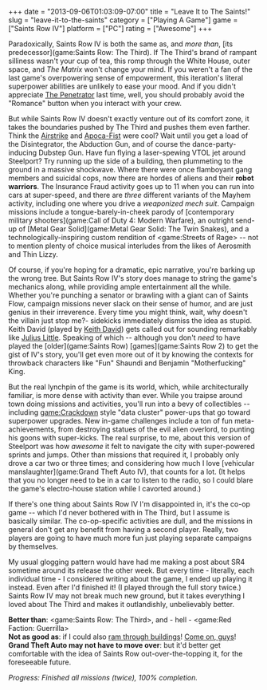 +++
date = "2013-09-06T01:03:09-07:00"
title = "Leave It to The Saints!"
slug = "leave-it-to-the-saints"
category = ["Playing A Game"]
game = ["Saints Row IV"]
platform = ["PC"]
rating = ["Awesome"]
+++

Paradoxically, Saints Row IV is both the same as, and <i>more than</i>, [its predecessor](game:Saints Row: The Third).  If The Third's brand of rampant silliness wasn't your cup of tea, this romp through the White House, outer space, and <i>The Matrix</i> won't change your mind.  If you weren't a fan of the last game's overpowering sense of empowerment, this iteration's literal superpower abilities are unlikely to ease your mood.  And if you didn't appreciate <a href="http://saintsrow.wikia.com/wiki/The_Penetrator">The Penetrator</a> last time, well, you should probably avoid the "Romance" button when you interact with your crew.

But while Saints Row IV doesn't exactly venture out of its comfort zone, it takes the boundaries pushed by The Third and pushes them even farther.  Think the <a href="http://saintsrow.wikia.com/wiki/SA-3_Airstrike">Airstrike</a> and <a href="http://saintsrow.wikia.com/wiki/Apoca-Fist">Apoca-Fist</a> were cool?  Wait until you get a load of the Disintegrator, the Abduction Gun, and of course the dance-party-inducing Dubstep Gun.  Have fun flying a laser-spewing VTOL jet around Steelport?  Try running up the side of a building, then plummeting to the ground in a massive shockwave.  Where there were once flamboyant gang members and suicidal cops, now there are hordes of aliens and their <b>robot warriors</b>.  The Insurance Fraud activity goes up to 11 when you can run into cars at super-speed, and there are <i>three</i> different variants of the Mayhem activity, including one where you drive a <i>weaponized mech suit</i>.  Campaign missions include a tongue-barely-in-cheek parody of [contemporary military shooters](game:Call of Duty 4: Modern Warfare), an outright send-up of [Metal Gear Solid](game:Metal Gear Solid: The Twin Snakes), and a technologically-inspiring custom rendition of <game:Streets of Rage> -- not to mention plenty of choice musical interludes from the likes of Aerosmith and Thin Lizzy.

Of course, if you're hoping for a dramatic, epic narrative, you're barking up the wrong tree.  But Saints Row IV's story does manage to string the game's mechanics along, while providing ample entertainment all the while.  Whether you're punching a senator or brawling with a giant can of Saints Flow, campaign missions never slack on their sense of humor, and are just genius in their irreverence.  Every time you might think, wait, why doesn't the villain just stop me?- sidekicks immediately dismiss the idea as stupid.  Keith David (played by <a href="http://www.imdb.com/name/nm0202966">Keith David</a>) gets called out for sounding remarkably like <a href="http://saintsrow.wikia.com/wiki/Julius">Julius Little</a>.  Speaking of which -- although you don't <i>need</i> to have played the [older](game:Saints Row) [games](game:Saints Row 2) to get the gist of IV's story, you'll get even more out of it by knowing the contexts for throwback characters like "Fun" Shaundi and Benjamin "Motherfucking" King.

But the real lynchpin of the game is its world, which, while architecturally familiar, is more dense with activity than ever.  While you traipse around town doing missions and activities, you'll run into a bevy of collectibles -- including <game:Crackdown> style "data cluster" power-ups that go toward superpower upgrades.  New in-game challenges include a ton of fun meta-achievements, from destroying statues of the evil alien overlord, to punting his goons with super-kicks.  The real surprise, to me, about this version of Steelport was how <i>awesome</i> it felt to navigate the city with super-powered sprints and jumps.  Other than missions that required it, I probably only drove a car two or three times; and considering how much I love [vehicular manslaughter](game:Grand Theft Auto IV), that counts for a lot.  (It helps that you no longer need to be in a car to listen to the radio, so I could blare the game's electro-house station while I cavorted around.)

If there's one thing about Saints Row IV I'm disappointed in, it's the co-op game -- which I'd never bothered with in The Third, but I assume is basically similar.  The co-op-specific activities are dull, and the missions in general don't get any benefit from having a second player.  Really, two players are going to have much more fun just playing separate campaigns by themselves.

My usual glogging pattern would have had me making a post about SR4 sometime around its release the other week.  But every time - literally, each individual time - I considered writing about the game, I ended up playing it instead.  Even after I'd finished it!  (I played through the full story twice.)  Saints Row IV may not break much new ground, but it takes everything I loved about The Third and makes it outlandishly, unbelievably better.

<b>Better than</b>: <game:Saints Row: The Third>, and - hell - <game:Red Faction: Guerrilla>  
<b>Not as good as</b>: if I could also [ram through buildings](%site.BaseURL%2010/01/03/red-faction-guerrilla-7/)!  <a href="http://www.vg247.com/2013/08/12/a-fully-geo-mod-enabled-saints-row-is-literally-impossible-in-this-gen-says-volition/">Come on, guys</a>!  
<b>Grand Theft Auto may not have to move over</b>: but it'd better get comfortable with the idea of Saints Row out-over-the-topping it, for the foreseeable future.

<i>Progress: Finished all missions (twice), 100\% completion.</i>
